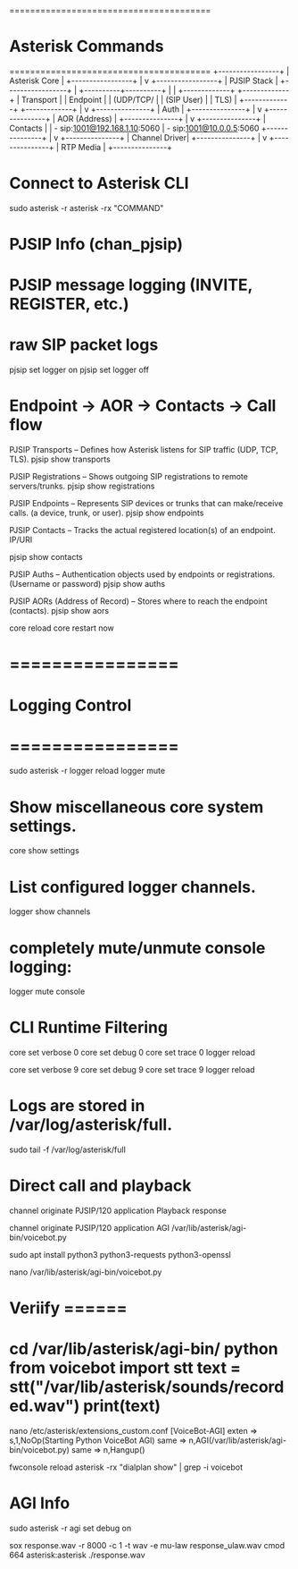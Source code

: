 =======================================
# Asterisk Commands
=======================================
          +-----------------+
          |   Asterisk Core |
          +-----------------+
                   |
                   v
          +-----------------+
          |   PJSIP Stack   |
          +-----------------+
                   |
        +----------+----------+
        |                     |
  +-------------+       +-------------+
  | Transport   |       | Endpoint    |
  | (UDP/TCP/   |       | (SIP User)  |
  |  TLS)       |       +-------------+
  +-------------+              |
                               v
                        +---------------+
                        | Auth          |
                        +---------------+
                               |
                               v
                        +---------------+
                        | AOR (Address) |
                        +---------------+
                               |
                               v
                        +---------------+
                        | Contacts      |
                        | - sip:1001@192.168.1.10:5060
                        | - sip:1001@10.0.0.5:5060
                        +---------------+
                               |
                               v
                        +---------------+
                        | Channel Driver|
                        +---------------+
                               |
                               v
                        +---------------+
                        |   RTP Media   |
                        +---------------+

# Connect to Asterisk CLI
sudo asterisk -r
asterisk -rx "COMMAND"

# PJSIP Info (chan_pjsip)

# PJSIP message logging (INVITE, REGISTER, etc.)
# raw SIP packet logs
pjsip set logger on
pjsip set logger off

# Endpoint → AOR → Contacts → Call flow
PJSIP Transports – Defines how Asterisk listens for SIP traffic (UDP, TCP, TLS).
pjsip show transports

PJSIP Registrations – Shows outgoing SIP registrations to remote servers/trunks.
pjsip show registrations


PJSIP Endpoints – Represents SIP devices or trunks that can make/receive calls. (a device, trunk, or user).
pjsip show endpoints

PJSIP Contacts – Tracks the actual registered location(s) of an endpoint. IP/URI
<!-- Example: sip:120@172.25.10.240:64015 -->
pjsip show contacts

PJSIP Auths – Authentication objects used by endpoints or registrations. (Username or password)
pjsip show auths

PJSIP AORs (Address of Record) – Stores where to reach the endpoint (contacts).
pjsip show aors

core reload
core restart now


# ================
# Logging Control
# ================
sudo asterisk -r
logger reload
logger mute
# Show miscellaneous core system settings.
core show settings
# List configured logger channels.
logger show channels


# completely mute/unmute console logging:
logger mute console

# CLI Runtime Filtering
core set verbose 0
core set debug 0
core set trace 0
logger reload

core set verbose 9
core set debug 9
core set trace 9
logger reload

# Logs are stored in /var/log/asterisk/full.
sudo tail -f /var/log/asterisk/full


# Direct call and playback
channel originate PJSIP/120 application Playback response


channel originate PJSIP/120 application AGI /var/lib/asterisk/agi-bin/voicebot.py


sudo apt install python3 python3-requests python3-openssl

nano /var/lib/asterisk/agi-bin/voicebot.py
# Veriify ======
cd  /var/lib/asterisk/agi-bin/
python
from voicebot import stt
text = stt("/var/lib/asterisk/sounds/recorded.wav")
print(text)
============
nano /etc/asterisk/extensions_custom.conf
[VoiceBot-AGI]
exten => s,1,NoOp(Starting Python VoiceBot AGI)
 same => n,AGI(/var/lib/asterisk/agi-bin/voicebot.py)
 same => n,Hangup()

fwconsole reload
asterisk -rx "dialplan show" | grep -i voicebot

# AGI Info
sudo asterisk -r
agi set debug on


sox response.wav -r 8000 -c 1 -t wav -e mu-law response_ulaw.wav
cmod 664 asterisk:asterisk ./response.wav